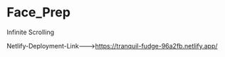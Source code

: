 # Face_Prep
Infinite Scrolling 

Netlify-Deployment-Link--->https://tranquil-fudge-96a2fb.netlify.app/
